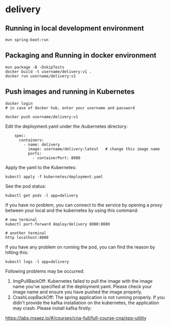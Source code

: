 # delivery

## Running in local development environment

```
mvn spring-boot:run
```

## Packaging and Running in docker environment

```
mvn package -B -DskipTests
docker build -t username/delivery:v1 .
docker run username/delivery:v1
```

## Push images and running in Kubernetes

```
docker login 
# in case of docker hub, enter your username and password

docker push username/delivery:v1
```

Edit the deployment.yaml under the /kubernetes directory:
```
    spec:
      containers:
        - name: delivery
          image: username/delivery:latest   # change this image name
          ports:
            - containerPort: 8080

```

Apply the yaml to the Kubernetes:
```
kubectl apply -f kubernetes/deployment.yaml
```

See the pod status:
```
kubectl get pods -l app=delivery
```

If you have no problem, you can connect to the service by opening a proxy between your local and the kubernetes by using this command:
```
# new terminal
kubectl port-forward deploy/delivery 8080:8080

# another terminal
http localhost:8080
```

If you have any problem on running the pod, you can find the reason by hitting this:
```
kubectl logs -l app=delivery
```

Following problems may be occurred:

1. ImgPullBackOff:  Kubernetes failed to pull the image with the image name you've specified at the deployment.yaml. Please check your image name and ensure you have pushed the image properly.
1. CrashLoopBackOff: The spring application is not running properly. If you didn't provide the kafka installation on the kubernetes, the application may crash. Please install kafka firstly:

https://labs.msaez.io/#/courses/cna-full/full-course-cna/ops-utility

